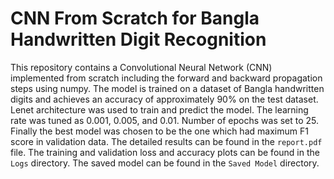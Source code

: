 # CNN From Scratch for Bangla Handwritten Digit Recognition

This repository contains a Convolutional Neural Network (CNN) implemented from scratch including the forward and backward propagation steps using numpy. The model is trained on a dataset of Bangla handwritten digits and achieves an accuracy of approximately 90% on the test dataset. Lenet architecture was used to train and predict the model. The learning
rate was tuned as 0.001, 0.005, and 0.01. Number of epochs was set to 25. Finally the best model was chosen to be the one which had maximum F1 score in validation data. The detailed results can be found in the `report.pdf` file. The training and validation loss and accuracy plots can be found in the `Logs` directory. The saved model can be found in the `Saved Model` directory.

